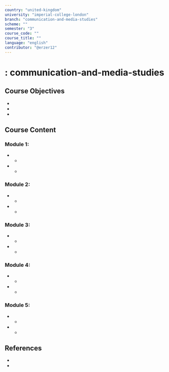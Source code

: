 ```yaml
---
country: "united-kingdom"
university: "imperial-college-london"
branch: "communication-and-media-studies"
scheme: ""
semester: "3"
course_code: ""
course_title: ""
language: "english"
contributor: "@erzer12"
---
```

# : communication-and-media-studies

## Course Objectives
* 
* 
* 

## Course Content
### Module 1: 
* 
  - 
* 
  - 

### Module 2: 
* 
  - 
* 
  - 

### Module 3: 
* 
  - 
* 
  - 

### Module 4: 
* 
  - 
* 
  - 

### Module 5: 
* 
  - 
* 
  - 

## References
* 
* 
